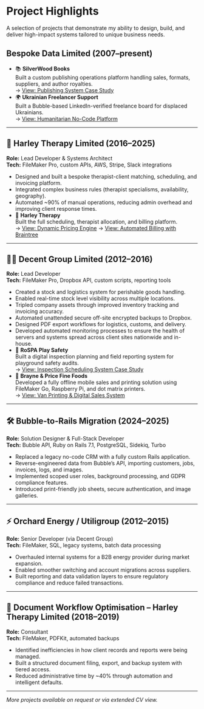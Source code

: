 # Project Highlights

A selection of projects that demonstrate my ability to design, build, and deliver high-impact systems tailored to unique business needs.

## Bespoke Data Limited (2007–present)

- 📚 **SilverWood Books**  
  Built a custom publishing operations platform handling sales, formats, suppliers, and author royalties.  
  → [View: Publishing System Case Study](./projects/bespoke-data/silverwoodbooks_publishingsystem.md)
- 🌍 **Ukrainian Freelancer Support**  
  Built a Bubble-based LinkedIn-verified freelance board for displaced Ukrainians.  
  → [View: Humanitarian No-Code Platform](./projects/ukrainianfreelancerboard.md)

---

## 🧠 Harley Therapy Limited (2016–2025)

**Role:** Lead Developer & Systems Architect  
**Tech:** FileMaker Pro, custom APIs, AWS, Stripe, Slack integrations

- Designed and built a bespoke therapist-client matching, scheduling, and invoicing platform.
- Integrated complex business rules (therapist specialisms, availability, geography).
- Automated ~90% of manual operations, reducing admin overhead and improving client response times.
- 💼 **Harley Therapy**  
  Built the full scheduling, therapist allocation, and billing platform.  
  → [View: Dynamic Pricing Engine](./projects/harley-therapy/harleytherapy_dynamicpricing.md)
  → [View: Automated Billing with Braintree](./projects/harley-therapy/harleytherapy_automatedbilling.md)

---

## 👨‍💻 Decent Group Limited (2012–2016)

**Role:** Lead Developer  
**Tech:** FileMaker Pro, Dropbox API, custom scripts, reporting tools

- Created a stock and logistics system for perishable goods handling.
- Enabled real-time stock level visibility across multiple locations.
- Tripled company assets through improved inventory tracking and invoicing accuracy.
- Automated unattended secure off-site encrypted backups to Dropbox.
- Designed PDF export workflows for logistics, customs, and delivery.
- Developed automated monitoring processes to ensure the health of servers and systems spread across client sites nationwide and in-house.
- 🛝 **RoSPA Play Safety**  
  Built a digital inspection planning and field reporting system for playground safety audits.  
  → [View: Inspection Scheduling System Case Study](./projects/decent-group/rospa_playsafety_inspectionsystem.md)
- 🧾 **Brayne & Price Fine Foods**  
  Developed a fully offline mobile sales and printing solution using FileMaker Go, Raspberry Pi, and dot matrix printers.  
  → [View: Van Printing & Digital Sales System](./projects/decent-group/brayneprice_vanprinting.md)

---

## 🛠️ Bubble-to-Rails Migration (2024–2025)

**Role:** Solution Designer & Full-Stack Developer  
**Tech:** Bubble API, Ruby on Rails 7.1, PostgreSQL, Sidekiq, Turbo

- Replaced a legacy no-code CRM with a fully custom Rails application.
- Reverse-engineered data from Bubble’s API, importing customers, jobs, invoices, logs, and images.
- Implemented scoped user roles, background processing, and GDPR compliance features.
- Introduced print-friendly job sheets, secure authentication, and image galleries.

---

## ⚡ Orchard Energy / Utiligroup (2012–2015)

**Role:** Senior Developer (via Decent Group)  
**Tech:** FileMaker, SQL, legacy systems, batch data processing

- Overhauled internal systems for a B2B energy provider during market expansion.
- Enabled smoother switching and account migrations across suppliers.
- Built reporting and data validation layers to ensure regulatory compliance and reduce failed transactions.

---

## 📑 Document Workflow Optimisation – Harley Therapy Limited (2018–2019)

**Role:** Consultant  
**Tech:** FileMaker, PDFKit, automated backups

- Identified inefficiencies in how client records and reports were being managed.
- Built a structured document filing, export, and backup system with tiered access.
- Reduced administrative time by ~40% through automation and intelligent defaults.

---

*More projects available on request or via extended CV view.*
